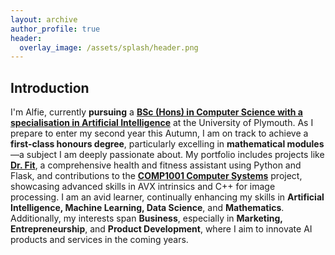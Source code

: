 ```yaml
---
layout: archive
author_profile: true
header:
  overlay_image: /assets/splash/header.png
---
```

<!--
[ ] IMPLEMENT DARK MODE TOGGLE
-->

## Introduction

I'm Alfie, currently **pursuing** a [**BSc (Hons) in Computer Science with a specialisation in Artificial Intelligence**](https://github.com/alfie-ns/alfie-ns.github.io/blob/main/BSc_Computer_Science.pdf) at the University of Plymouth. As I prepare to enter my second year this Autumn, I am on track to achieve a **first-class honours degree**, particularly excelling in **mathematical modules**—a subject I am deeply passionate about. My portfolio includes projects like [**Dr. Fit**](https://github.com/alfie-ns/1004-DrFit), a comprehensive health and fitness assistant using Python and Flask, and contributions to the [**COMP1001 Computer Systems**](https://github.com/alfie-ns/1001-CW) project, showcasing advanced skills in AVX intrinsics and C++ for image processing. I am an avid learner, continually enhancing my skills in **Artificial Intelligence, Machine Learning, Data Science**, and **Mathematics**. Additionally, my interests span **Business**, especially in **Marketing, Entrepreneurship**, and **Product Development**, where I aim to innovate AI products and services in the coming years.

<!--
<!-- | `<img src="{{ site.url }}{{ site.baseurl }}/assets/images/test-image.png" alt="">` | An image in a table | -->

<!-- `<img src="{{ site.url }}{{ site.baseurl }}/assets/images/test-image.png" alt="">` -->

<!--An image above that isn't in a table. -->

<!--## Heading Level 2

### Heading Level 3

Lorem ipsum dolor sit amet, consectetur adipiscing elit, sed do eiusmod tempor incididunt ut labore et dolore magna aliqua. Ut enim ad minim veniam, quis nostrud exercitation ullamco laboris nisi ut aliquip ex ea commodo consequat. Duis aute irure dolor in reprehenderit in voluptate velit esse cillum dolore eu fugiat nulla pariatur. Excepteur sint occaecat cupidatat non proident, sunt in culpa qui officia deserunt mollit anim id est laborum.

Lorem ipsum dolor sit amet, consectetur adipiscing elit, sed do eiusmod tempor incididunt ut labore et dolore magna aliqua. Ut enim ad minim veniam, quis nostrud exercitation ullamco laboris nisi ut aliquip ex ea commodo consequat. Duis aute irure dolor in reprehenderit in voluptate velit esse cillum dolore eu fugiat nulla pariatur. Excepteur sint occaecat cupidatat non proident, sunt in culpa qui officia deserunt mollit anim id est laborum.

-->
